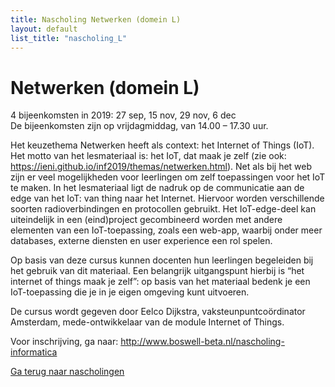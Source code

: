 ```yaml
---
title: Nascholing Netwerken (domein L)
layout: default
list_title: "nascholing_L"
---
```


# Netwerken (domein L)
 
4 bijeenkomsten in 2019: 27 sep, 15 nov, 29 nov, 6 dec <br>
De bijeenkomsten zijn op vrijdagmiddag, van 14.00 – 17.30 uur. 

Het keuzethema Netwerken heeft als context: het Internet of Things (IoT). Het motto van het lesmateriaal is: het IoT, dat maak je zelf (zie ook: https://ieni.github.io/inf2019/themas/netwerken.html). Net als bij het web zijn er veel mogelijkheden voor leerlingen om zelf toepassingen voor het IoT te maken. In het lesmateriaal ligt de nadruk op de communicatie aan de edge van het IoT: van thing naar het Internet. Hiervoor worden verschillende soorten radioverbindingen en protocollen gebruikt. Het IoT-edge-deel kan uiteindelijk in een (eind)project gecombineerd worden met andere elementen van een IoT-toepassing, zoals een web-app, waarbij onder meer databases, externe diensten en user experience een rol spelen.

Op basis van deze cursus kunnen docenten hun leerlingen begeleiden bij het gebruik van dit materiaal. Een belangrijk uitgangspunt hierbij is “het internet of things maak je zelf”: op basis van het materiaal bedenk je een IoT-toepassing die je in je eigen omgeving kunt uitvoeren.

De cursus wordt gegeven door Eelco Dijkstra, vaksteunpuntcoördinator Amsterdam, mede-ontwikkelaar van de module Internet of Things.

Voor inschrijving, ga naar: http://www.boswell-beta.nl/nascholing-informatica

[Ga terug naar nascholingen](nascholing.md)
